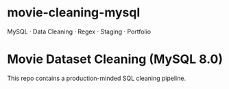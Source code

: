 # movie-cleaning-mysql
MySQL · Data Cleaning · Regex · Staging · Portfolio
# Movie Dataset Cleaning (MySQL 8.0)

This repo contains a production-minded SQL cleaning pipeline.
